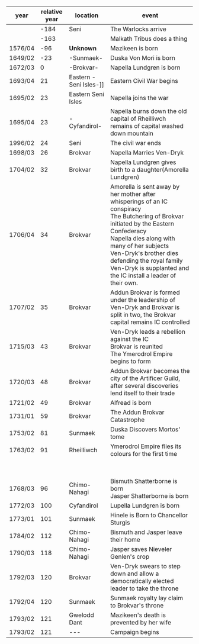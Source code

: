 |  year  | relative year |  location | event | 
| ------ | ------------- | --------- | ----- |
| | -184 | Seni | The Warlocks arrive |
| | -163 | | Malkath Tribus does a thing |
| 1576/04 | -96 | **Unknown** | Mazikeen is born |
| 1649/02 | -23 | -Sunmaek- | Duska Von Mori is born |
| 1672/03 | 0 | -Brokvar- | Napella Lundgren is born |
| 1693/04 | 21 | Eastern -Seni Isles-]] | Eastern Civil War begins | 
| 1695/02 | 23 | Eastern Seni Isles | Napella joins the war |
| 1695/04 | 23 | -Cyfandirol- | Napella burns down the old capital of Rheilliwch <br> remains of capital washed down mountain |
| 1996/02 | 24 | Seni | The  civil war ends |
| 1698/03 | 26 | Brokvar | Napella Marries Ven-Dryk |
| 1704/02 | 32 | Brokvar | Napella Lundgren gives birth to a daughter(Amorella Lundgren) |
| 1706/04 | 34 | Brokvar | Amorella is sent away by her mother after whisperings of an IC conspiracy <br> The Butchering of Brokvar initiated by the Eastern Confederacy <br> Napella dies along with many of her subjects <br> Ven-Dryk's brother dies defending the royal family <br> Ven-Dryk is supplanted and the IC install a leader of their own. |
| 1707/02 | 35 | Brokvar | Addun Brokvar is formed under the leadership of Ven-Dryk and Brokvar is split in two, the Brokvar capital remains IC controlled |
| 1715/03 | 43 | Brokvar | Ven-Dryk leads a rebellion against the IC <br> Brokvar is reunited <br> The Ymerodrol Empire begins to form |
| 1720/03 | 48 | Brokvar | Addun Brokvar becomes the city of the Artificer Guild, after several discoveries lend itself to their trade |
| 1721/02 | 49 | Brokvar | Alfread is born |
| 1731/01 | 59 | Brokvar | The Addun Brokvar Catastrophe |
| 1753/02 | 81 | Sunmaek | Duska Discovers Mortos' tome | 
| 1763/02 | 91 | Rheilliwch | Ymerodrol Empire flies its colours for the first time |
| | | | |
| | | | |
| | | | |
| | | | |
| | | | |
| | | | |
| | | | |
| | | | |
|  1768/03 | 96  | Chimo-Nahagi  | Bismuth Shatterborne is born <br> Jasper Shatterborne is born |
| 1772/03 | 100 | Cyfandirol | Lupella Lundgren is born |
| 1773/01 | 101 | Sunmaek | Hinele is Born to Chancellor Sturgis |
| 1784/02 | 112 | Chimo-Nahagi | Bismuth and Jasper leave their home |
| 1790/03 | 118 | Chimo-Nahagi | Jasper saves Nieveler Genlen's crop  |
| 1792/03| 120 | Brokvar | Ven-Dryk swears to step down and allow a democratically elected leader to take the throne |
|1792/04|120| Sunmaek | Sunmaek royalty lay claim to Brokvar's throne |
| 1793/02 | 121 | Gwelodd Dant | Mazikeen's death is prevented by her wife |
| 1793/02 | 121 | --- | Campaign begins |
